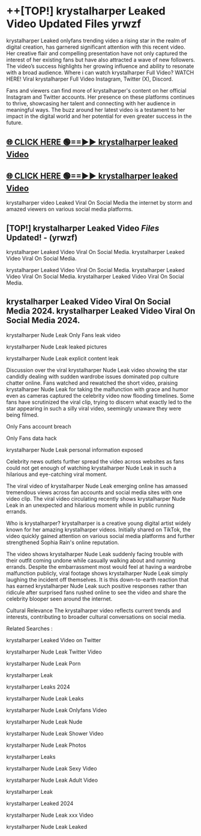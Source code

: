 # ++[TOP!] krystalharper Leaked Video Updated Files yrwzf<br>

krystalharper Leaked onlyfans trending video a rising star in the realm of digital creation, has garnered significant attention with this recent video. Her creative flair and compelling presentation have not only captured the interest of her existing fans but have also attracted a wave of new followers. The video’s success highlights her growing influence and ability to resonate with a broad audience.
Where i can watch krystalharper Full Video? WATCH HERE! Viral krystalharper Full Video Instagram, Twitter (X), Discord.


Fans and viewers can find more of krystalharper's content on her official Instagram and Twitter accounts. Her presence on these platforms continues to thrive, showcasing her talent and connecting with her audience in meaningful ways. The buzz around her latest video is a testament to her impact in the digital world and her potential for even greater success in the future.


## [🌐 CLICK HERE 🟢==►► krystalharper leaked Video ](https://xnudes.xyz/go)

## [🌐 CLICK HERE 🟢==►► krystalharper leaked Video ](https://xnudes.xyz/go)



krystalharper video Leaked Viral On Social Media the internet by storm and amazed viewers on various social media platforms.


## [TOP!] krystalharper Leaked Video *Files* Updated! - (yrwzf)

krystalharper Leaked Video Viral On Social Media. krystalharper Leaked Video Viral On Social Media.

krystalharper Leaked Video Viral On Social Media. krystalharper Leaked Video Viral On Social Media. krystalharper Leaked Video Viral On Social Media.


## krystalharper Leaked Video Viral On Social Media 2024. krystalharper Leaked Video Viral On Social Media 2024.
krystalharper Nude Leak Only Fans leak video

krystalharper Nude Leak leaked pictures

krystalharper Nude Leak explicit content leak

Discussion over the viral krystalharper Nude Leak video showing the star candidly dealing with sudden wardrobe issues dominated pop culture chatter online. Fans watched and rewatched the short video, praising krystalharper Nude Leak for taking the malfunction with grace and humor even as cameras captured the celebrity video now flooding timelines. Some fans have scrutinized the viral clip, trying to discern what exactly led to the star appearing in such a silly viral video, seemingly unaware they were being filmed.


Only Fans account breach

Only Fans data hack

krystalharper Nude Leak personal information exposed

Celebrity news outlets further spread the video across websites as fans could not get enough of watching krystalharper Nude Leak in such a hilarious and eye-catching viral moment.


The viral video of krystalharper Nude Leak emerging online has amassed tremendous views across fan accounts and social media sites with one video clip. The viral video circulating recently shows krystalharper Nude Leak in an unexpected and hilarious moment while in public running errands.


Who is krystalharper? krystalharper is a creative young digital artist widely known for her amazing krystalharper videos. Initially shared on TikTok, the video quickly gained attention on various social media platforms and further strengthened Sophia Rain's online reputation.

The video shows krystalharper Nude Leak suddenly facing trouble with their outfit coming undone while casually walking about and running errands. Despite the embarrassment most would feel at having a wardrobe malfunction publicly, viral footage shows krystalharper Nude Leak simply laughing the incident off themselves. It is this down-to-earth reaction that has earned krystalharper Nude Leak such positive responses rather than ridicule after surprised fans rushed online to see the video and share the celebrity blooper seen around the internet.

Cultural Relevance The krystalharper video reflects current trends and interests, contributing to broader cultural conversations on social media.

Related Searches :

krystalharper Leaked Video on Twitter

krystalharper Nude Leak Twitter Video

krystalharper Nude Leak Porn

krystalharper Leak 

krystalharper Leaks 2024

krystalharper Nude Leak Leaks

krystalharper Nude Leak Onlyfans Video

krystalharper Nude Leak Nude

krystalharper Nude Leak Shower Video

krystalharper Nude Leak Photos

krystalharper Leaks

krystalharper Nude Leak Sexy Video

krystalharper Nude Leak Adult Video

krystalharper Leak

krystalharper Leaked 2024

krystalharper Nude Leak xxx Video

krystalharper Nude Leak Leaked